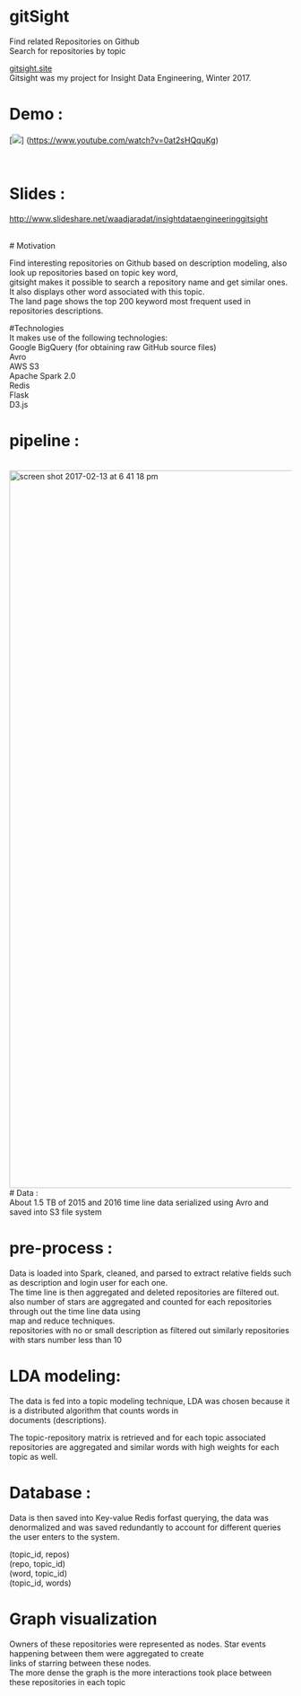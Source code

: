 # gitSight <br /> 
Find related Repositories on Github <br /> 
Search for repositories by topic <br /> 

[gitsight.site](http://www.gitsight.site) <br />
Gitsight was my project for Insight Data Engineering, Winter 2017. <br /> 

# Demo : <br /> 

[![](http://img.youtube.com/vi/0at2sHQquKg/0.jpg)]
(https://www.youtube.com/watch?v=0at2sHQquKg)

 <br /> 

# Slides : <br /> 
http://www.slideshare.net/waadjaradat/insightdataengineeringgitsight <br /> 


 <br /> 
# Motivation

Find interesting repositories on Github based on description modeling, also look up repositories based on topic key word, <br /> gitsight makes it possible to search a repository name and get similar ones. It also displays other word associated with this topic. <br /> The land page shows the top 200 keyword most frequent used in repositories descriptions.  <br />


#Technologies <br />
It makes use of the following technologies:
 <br />
Google BigQuery (for obtaining raw GitHub source files) <br />
Avro <br />
AWS S3 <br />
Apache Spark 2.0 <br />
Redis  <br />
Flask  <br />
D3.js  <br />

# pipeline :
<br />
<img width="1279" alt="screen shot 2017-02-13 at 6 41 18 pm" src="https://cloud.githubusercontent.com/assets/8670178/22912783/1089051a-f21c-11e6-9f95-fae81be8967d.png">

<br />
# Data : <br />
About 1.5 TB of 2015 and 2016 time line data serialized using Avro and saved into S3 file system  <br />

# pre-process :<br />
Data is loaded into Spark, cleaned, and parsed to extract relative fields such as description and login user for each one. <br />
The time line is then aggregated and deleted repositories are filtered out. <br />
also number of stars are aggregated and counted for each repositories through out the time line data using<br />
map and reduce techniques. <br />
repositories with no or small description as filtered out similarly repositories with stars number less than 10 <br />

# LDA modeling: <br />
The data is fed into a topic modeling technique, LDA was chosen because it is a distributed algorithm that counts words in<br /> documents (descriptions).<br />

The topic-repository matrix is retrieved and for each topic associated repositories are aggregated and similar words with high weights for each topic as well. <br />

# Database :<br />

Data is then saved into  Key-value Redis forfast querying, the data was denormalized and was saved redundantly to account for different queries the user enters to the system. <br />

(topic_id, repos)<br />
(repo, topic_id)<br />
(word, topic_id)<br />
(topic_id, words) <br />


# Graph visualization <br />
Owners of these repositories were represented as nodes. Star events happening between them were aggregated to create <br /> links of starring between these nodes. <br />
The more dense the graph is the more interactions took place between these repositories in each topic <br />



